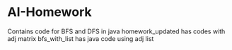# AI-Homework
Contains code for BFS and DFS in java 
homework_updated has codes with adj matrix
bfs_with_list has java code using adj list
